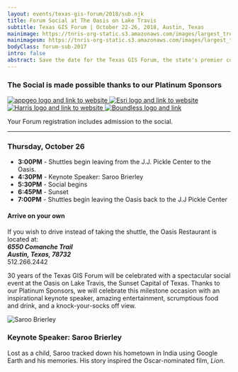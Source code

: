```yaml
---
layout: events/texas-gis-forum/2018/sub.njk
title: Forum Social at The Oasis on Lake Travis
subtitle: Texas GIS Forum | October 22-26, 2018, Austin, Texas
mainimage: https://tnris-org-static.s3.amazonaws.com/images/largest_tree_graphic_nofade.jpg
mainimagesm: https://tnris-org-static.s3.amazonaws.com/images/largest_tree_graphic_sm.jpg
bodyClass: forum-sub-2017
intro: false
abstract: Save the date for the Texas GIS Forum, the state's premier conference for the geospatial professional community.
---
```

<div class="row">
  <div class="col-sm-5 social-left">
    <h3>The Social is made possible thanks to our Platinum Sponsors</h3>
    <p>
      <a class="welcome-logo" href="http://appgeo.com">
        <img  alt="appgeo logo and link to website" src="https://tnris-org-static.s3.amazonaws.com/images/appgeo_logo.png">
      </a>
      <a class="welcome-logo" href="http://www.esri.com">
        <img   alt="Esri logo and link to website" src="https://tnris-org-static.s3.amazonaws.com/images/esri_where_logo.png">
      </a>
      <a class="welcome-logo" href="http://www.harrisgeospatial.com">
        <img  alt="Harris logo and link to website" src="https://tnris-org-static.s3.amazonaws.com/images/harris_sm.png">
      </a>
      <a class="welcome-logo" href="http://www.boundlessgeo.com/">
        <img alt="Boundless logo and link" src="https://tnris-org-static.s3.amazonaws.com/images/boundless_lg.png">
      </a>
    </p>
    <p>Your Forum registration includes admission to the social.</p>
    <hr>
    <h3 class="date-header">Thursday, October 26</h3>
    <ul class="list-clean social-schedule">
      <li><strong>3:00PM</strong> - Shuttles begin leaving from the J.J. Pickle Center to the Oasis.</li>
      <li><strong>4:30PM</strong> - Keynote Speaker: Saroo Brierley</li>
      <li><strong>5:30PM</strong> - Social begins</li>
      <li><strong>6:45PM</strong> - Sunset</li>
      <li><strong>7:00PM</strong> - Shuttles begin leaving the Oasis back to the J.J Pickle Center</li>
    </ul>
    <div class="well well-bg">
      <h4>Arrive on your own</h4>
      If you wish to drive instead of taking the shuttle, the Oasis Restaurant is located at:<br>
      <address>
        <strong>6550 Comanche Trail<br>
        Austin, Texas, 78732</strong></address>
      <phone>512.266.2442</phone>
    </div>
  </div>
  <div class="col-sm-7 social-right">
    <p class="lead-forum">
      30 years of the Texas GIS Forum will be celebrated with a spectacular social event at the Oasis on Lake Travis, the Sunset Capital of Texas. Thanks to our Platinum Sponsors, we will celebrate this milestone occasion with an inspirational keynote speaker, amazing entertainment, scrumptious food and drink, and a knock-your-socks off view.
    </p>
    <div class="media">
      <div class="media-left">
          <img class="media-object" src="https://tnris-org-static.s3.amazonaws.com/images/saroo-alley.jpg" alt="Saroo Brierley">
      </div>
      <div class="media-body">
        <h3 class="media-heading">Keynote Speaker: Saroo Brierley</h3>
          <p>Lost as a child, Saroo tracked down his hometown in India using Google Earth and his memories. His story inspired the Oscar-nominated film, <em>Lion</em>.
          </p>
      </div>
    </div>
  </div>
</div>

